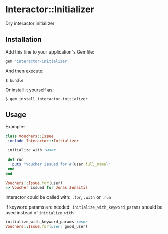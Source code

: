 # Interactor::Initializer

Dry interactor initializer

## Installation

Add this line to your application's Gemfile:

```ruby
gem 'interactor-initializer'
```

And then execute:

    $ bundle

Or install it yourself as:

    $ gem install interactor-initializer

## Usage

Example:

```ruby
class Vouchers::Issue
 include Interactor::Initializer

 initialize_with :user

 def run
   puts "Voucher issued for #{user.full_name}"
 end
end
```

```ruby
Vouchers::Issue.for(user)
=> Voucher issued for Jonas Jonaitis
```

Interactor could be called with: `.for`, `.with` or `.run`

if keyword params are needed:
`initialize_with_keyword_params` should be used instead of `initialize_with`

```ruby
initialize_with_keyword_params :user
Vouchers::Issue.for(user: good_user)
```
